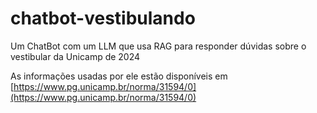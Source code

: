 # chatbot-vestibulando
Um ChatBot com um LLM que usa RAG para responder dúvidas sobre o vestibular da Unicamp de 2024

As informações usadas por ele estão disponíveis em [https://www.pg.unicamp.br/norma/31594/0](https://www.pg.unicamp.br/norma/31594/0)
